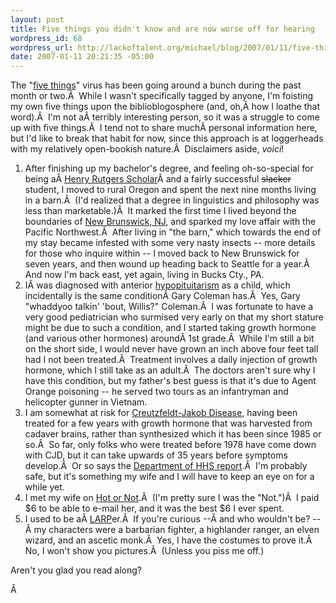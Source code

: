 ```yaml
--- 
layout: post
title: Five things you didn't know and are now worse off for hearing
wordpress_id: 68
wordpress_url: http://lackoftalent.org/michael/blog/2007/01/11/five-things-you-didnt-know-and-are-now-worse-off-for-hearing/
date: 2007-01-11 20:21:35 -05:00
---
```

The "<a href="http://liszen.com/index.html?cx=007111056751095715160%3A3qdthmlca-m&q=five+things&cof=FORID%3A9" target="_blank">five things</a>" virus has been going around a bunch during the past month or two.Â  While I wasn't specifically tagged by anyone, I'm foisting my own five things upon the biblioblogosphere (and, oh,Â how I loathe that word).Â  I'm not aÂ terribly interesting person, so it was a struggle to come up with five things.Â  I tend not to share muchÂ personal information here, but I'd like to break that habit for now, since this approach is at loggerheads with my relatively open-bookish nature.Â  Disclaimers aside, <em>voici</em>!
<ol>
	<li>After finishing up my bachelor's degree, and feeling oh-so-special for being aÂ <a href="http://hrthesis.rutgers.edu/pastschol/1998.htm" target="_blank">Henry Rutgers Scholar</a>Â and a fairly successful <strike>slacker</strike> student, I moved to rural Oregon and spent the next nine months living in a barn.Â  (I'd realized that a degree in linguistics and philosophy was less than marketable.)Â  It marked the first time I lived beyond the boundaries of <a href="http://en.wikipedia.org/wiki/New_Brunswick,_New_Jersey" target="_blank">New Brunswick, NJ</a>, and sparked my love affair with the Pacific Northwest.Â  After living in "the barn," which towards the end of my stay became infested with some very nasty insects -- more details for those who inquire within -- I moved back to New Brunswick for seven years, and then wound up heading back to Seattle for a year.Â  And now I'm back east, yet again, living in Bucks Cty., PA.</li>
	<li>IÂ was diagnosed with anterior <a href="http://en.wikipedia.org/wiki/Hypopituitarism" target="_blank">hypopituitarism</a> as a child, which incidentally is the same conditionÂ Gary Coleman has.Â  Yes, Gary "whaddyoo talkin' 'bout, Willis?" Coleman.Â  I was fortunate to have a very good pediatrician who surmised very early on that my short stature might be due to such a condition, and I started taking growth hormone (and various other hormones) aroundÂ 1st grade.Â  While I'm still a bit on the short side, I would never have grown an inch above four feet tall had I not been treated.Â  Treatment involves a daily injection of growth hormone, which I still take as an adult.Â  The doctors aren't sure why I have this condition, but my father's best guess is that it's due to Agent Orange poisoning -- he served two tours as an infantryman and helicopter gunner in Vietnam.</li>
	<li>I am somewhat at risk for <a href="http://en.wikipedia.org/wiki/Creutzfeldt-Jakob_disease" target="_blank">Creutzfeldt-Jakob Disease</a>, having been treated for a few years with growth hormone that was harvested from cadaver brains, rather than synthesized which it has been since 1985 or so.Â  So far, only folks who were treated before 1978 have come down with CJD, but it can take upwards of 35 years before symptoms develop.Â  Or so says the <a href="http://endocrine.niddk.nih.gov/pubs/creutz/creutz.htm" target="_blank">Department of HHS report</a>.Â  I'm probably safe, but it's something my wife and I will have to keep an eye on for a while yet.</li>
	<li>I met my wife on <a href="http://meetme.hotornot.com/" target="_blank">Hot or Not</a>.Â  (I'm pretty sure I was the "Not.")Â  I paid $6 to be able to e-mail her, and it was the best $6 I ever spent.</li>
	<li>I used to be aÂ <a href="http://en.wikipedia.org/wiki/Larp" target="_blank">LARP</a>er.Â  If you're curious --Â and who wouldn't be? --Â my characters were a barbarian fighter, a highlander ranger, an elven wizard, and an ascetic monk.Â  Yes, I have the costumes to prove it.Â  No, I won't show you pictures.Â  (Unless you piss me off.)</li>
</ol>
Aren't you glad you read along?

Â 
